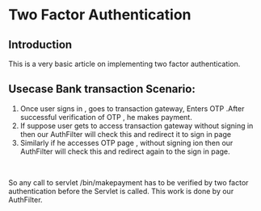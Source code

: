 Two Factor Authentication
========

Introduction
--------
This is a very basic article on implementing two factor authentication.

Usecase Bank transaction Scenario:
--------

1) Once user signs in , goes to transaction gateway, Enters OTP .After successful verification of OTP , he makes payment.  <br />  
2) If suppose user gets to access transaction gateway without signing in then our AuthFilter will check this and redirect it to sign in page  <br />
3) Similarly if he accesses OTP page , without signing ion then our AuthFilter will check this and redirect again to the sign in page.  
<br/>

So any call to servlet /bin/makepayment  has to be verified by two factor authentication before the Servlet is called.
This work is done by our AuthFilter.



